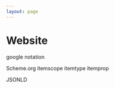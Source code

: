 ```yaml
---
layout: page
---
```


# Website


google notation

Scheme.org
itemscope
itemtype
itemprop

JSONLD


